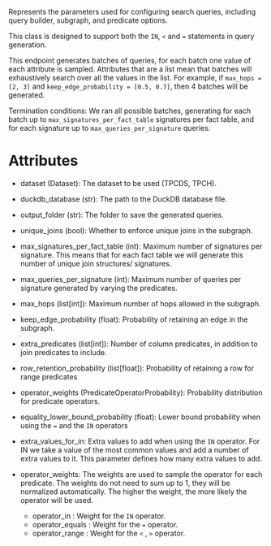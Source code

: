 


Represents the parameters used for configuring search queries, including
query builder, subgraph, and predicate options. 

This class is designed to support both the `IN`, `<` and `=` statements in
query generation.

This endpoint generates batches of queries, for each batch one value of each
attribute is sampled. Attributes that are a list mean that batches will
exhaustively search over all the values in the list. For example, if
`max_hops = [2, 3]` and `keep_edge_probability = [0.5, 0.7]`, then 4 batches
will be generated.

Termination conditions: We ran all possible batches, generating for each batch
up to `max_signatures_per_fact_table` signatures per fact table, and for
each signature up to `max_queries_per_signature` queries.
# Attributes
- dataset (Dataset): The dataset to be used (TPCDS, TPCH).
- duckdb_database (str): The path to the DuckDB database file.
- output_folder (str): The folder to save the generated queries.

- unique_joins (bool): Whether to enforce unique joins in the subgraph.
- max_signatures_per_fact_table (int): Maximum number of signatures per
    signature. This means that for each fact table we will generate this 
    number of unique join structures/ signatures.
- max_queries_per_signature (int): Maximum number of queries per signature
generated by varying the predicates.
- max_hops (list[int]): Maximum number of hops allowed in the subgraph.
- keep_edge_probability (float): Probability of retaining an edge in the
    subgraph.

- extra_predicates (list[int]): Number of column predicates, in addition to 
    join predicates to include.
- row_retention_probability (list[float]): Probability of retaining a row
    for range predicates
- operator_weights (PredicateOperatorProbability): Probability
    distribution for predicate operators.
- equality_lower_bound_probability (float): Lower bound probability when
    using the `=` and the `IN` operators
- extra_values_for_in: Extra values to add when using the `IN` operator. For
IN we take a value of the most common values and add a number of extra
values to it. This parameter defines how many extra values to add.


- operator_weights: The weights are used to sample the operator for each
    predicate. The weights do not need to sum up to 1, they will be
    normalized automatically. The higher the weight, the more likely the
    operator will be used.
    - operator_in : Weight for the `IN` operator.
    - operator_equals : Weight for the `=` operator.
    - operator_range : Weight for the `<` , `>` operator.
